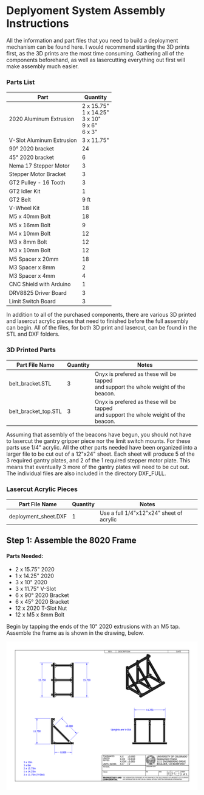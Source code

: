 # Deplyoment System Assembly Instructions

All the information and part files that you need to build a deployment mechanism can be found here. I would recommend starting the 3D prints first, as the 3D prints are the most time consuming. Gathering all of the components beforehand, as well as lasercutting everything out first will make assembly much easier. 

### Parts List
Part | Quantity
-------- | --------
2020 Aluminum Extrusion | 2 x 15.75"<br>1 x 14.25"<br>3 x 10"<br>9 x 6"<br>6 x 3"
V-Slot Aluminum Extrusion | 3 x 11.75"
90&deg; 2020 bracket | 24
45&deg; 2020 bracket | 6
Nema 17 Stepper Motor | 3
Stepper Motor Bracket | 3
GT2 Pulley - 16 Tooth | 3
GT2 Idler Kit | 1
GT2 Belt | 9 ft
V-Wheel Kit | 18
M5 x 40mm Bolt | 18
M5 x 16mm Bolt | 9
M4 x 10mm Bolt | 12
M3 x 8mm Bolt | 12
M3 x 10mm Bolt | 12
M5 Spacer x 20mm | 18
M3 Spacer x 8mm | 2
M3 Spacer x 4mm | 4
CNC Shield with Arduino | 1
DRV8825 Driver Board | 3
Limit Switch Board | 3

In addition to all of the purchased components, there are various 3D printed and lasercut acrylic pieces that need to finished before the full assembly can begin. All of the files, for both 3D print and lasercut, can be found in the STL and DXF folders.

### 3D Printed Parts
Part File Name | Quantity | Notes
-------- | -------- | --------
belt\_bracket.STL | 3 | Onyx is prefered as these will be tapped<br>and support the whole weight of the beacon.
belt\_bracket\_top.STL | 3 | Onyx is prefered as these will be tapped<br>and support the whole weight of the beacon.

Assuming that assembly of the beacons have begun, you should not have to lasercut the gantry gripper piece nor the limit switch mounts. For these parts use 1/4" acrylic. All the other parts needed have been organized into a larger file to be cut out of a 12"x24" sheet. Each sheet will produce 5 of the 3 required gantry plates, and 2 of the 1 required stepper motor plate. This means that eventually 3 more of the gantry plates will need to be cut out. The individual files are also included in the directory DXF\_FULL.

### Lasercut Acrylic Pieces
Part File Name | Quantity | Notes
-------- | -------- | --------
deployment\_sheet.DXF | 1 | Use a full 1/4"x12"x24" sheet of acrylic

## Step 1: Assemble the 8020 Frame

#### Parts Needed:
- 2 x 15.75" 2020
- 1 x 14.25" 2020
- 3 x 10" 2020
- 3 x 11.75" V-Slot
- 6 x 90&deg; 2020 Bracket
- 6 x 45&deg; 2020 Bracket
- 12 x 2020 T-Slot Nut
- 12 x M5 x 8mm Bolt

Begin by tapping the ends of the 10" 2020 extrusions with an M5 tap. Assemble the frame as is shown in the drawing, below.

![frame_assembly](https://raw.githubusercontent.com/greg-lund/marble_beacon/master/assembly_photos/frame_assem_drawing.png)

